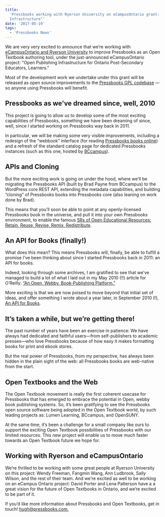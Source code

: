 ```yaml
---
title:
  'Pressbooks working with Ryerson University on eCampusOntario grant: "Open Publishing
  Infrastructure"'
date: '2017-05-19'
tags:
  - 'Pressbooks News'
---
```


We are very very excited to announce that we’re working with
[eCampusOntario and Ryerson University](https://www.ecampusontario.ca/news/ecampusontario-ryerson-university-to-create-open-publishing-infrastructure-for-ontario-post-secondary-educators-learners)
to improve Pressbooks as an Open Textbook authoring tool, under the just-announced
eCampusOntario project: "Open Publishing Infrastructure for Ontario Post-Secondary
Educators, Learners."

Most of the development work we undertake under this grant will be released as open source
improvements to the [Pressbooks GPL codebase](https://github.com/pressbooks/pressbooks) —
so anyone using Pressbooks will benefit.

## Pressbooks as we've dreamed since, well, 2010

This project is going to allow us to develop some of the most exciting capabilities of
Pressbooks, something we have been dreaming of since, well, since I started working on
Pressbooks way back in 2011.

In particular, we will be making some very visible improvements, including a redesign of
the “webbook” interface (for reading
[Pressbooks books online](https://book.pressbooks.com/)) and a refresh of the standard
catalog page for dedicated Pressbooks instances (such as this one, hosted by
[BCcampus](https://opentextbc.ca/)).

## APIs and Cloning

But the more exciting work is going on under the hood, where we’ll be migrating the
Pressbooks API (built by Brad Payne from BCcampus) to the WordPress core REST API,
extending the metadata capabilities, and building “cloning” of Pressbooks books into
Pressbooks core (also leaning on work done by Brad).

This means that you’ll soon be able to point at any openly-licensed Pressbooks book in the
universe, and pull it into your own Pressbooks environment, to enable the famous
[5Rs of Open Educational Resources: Retain, Reuse, Revise, Remix, Redistribute](http://opencontent.org/definition/).

## An API for Books (finally!)

What does this mean? This means Pressbooks will, finally, be able to fulfill a promise
I’ve been thinking about since I started Pressbooks back in 2011: an API for books.

Indeed, looking through some archives, I am gratified to see that we’ve managed to build a
lot of what I laid out in my May 2010 (!!) article for O’Reilly:
[“An Open, Webby, Book-Publishing Platform.”](http://toc.oreilly.com/2010/05/wordpress-as-book-publishing.html)

More exciting is that we are now poised to move beyond that initial set of ideas, and
offer something I wrote about a year later, in September 2010 (!),
[An API for Books](http://toc.oreilly.com/2010/09/beyond-ebooks-publisher-as-api.html).

## It’s taken a while, but we’re getting there!

The past number of years have been an exercise in patience: We have always had dedicated
and faithful users—from self-publishers to academic presses—who love Pressbooks because of
how easy it makes formatting books for print and ebook stores.

But the real power of Pressbooks, from my perspective, has always been hidden in the plain
sight of the web: all Pressbooks books are web-native from the start.

## Open Textbooks and the Web

The Open Textbook movement is really the first coherent usecase for Pressbooks that has
emerged to embrace the potential in Open, webby book publishing systems. So, it’s been
gratifying to see the Pressbooks open source software being adopted in the Open Textbook
world, by such leading projects as: Lumen Learning, BCcampus, and OpenSUNY.

At the same time, it’s been a challenge for a small company like ours to support the
exciting Open Textbook possibilities of Pressbooks with our limited resources. This new
project will enable us to move much faster towards an Open Textbook future we hope for.

## Working with Ryerson and eCampusOntario

We’re thrilled to be working with some great people at Ryerson University on this project:
Wendy Freeman, Fangmin Wang, Ann Ludbrook, Sally Wilson, and the rest of their team. And
we're excited as well to be working on an eCampus Ontario project: David Porter and Lena
Patterson have a a great vision for the future of Open Textbooks in Ontario, and we’re
excited to be part of it.

If you’d like more information about Pressbooks and Open Textbooks, get in touch!
[hugh@pressbooks.com.](mailto:hugh@pressbooks.com)
